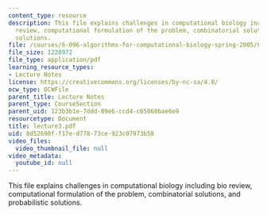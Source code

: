 ```yaml
---
content_type: resource
description: This file explains challenges in computational biology including bio
  review, computational formulation of the problem, combinatorial solutions, and probabilistic
  solutions.
file: /courses/6-096-algorithms-for-computational-biology-spring-2005/8d52690ff17ed77873ce923c07973b58_lecture3.pdf
file_size: 1228972
file_type: application/pdf
learning_resource_types:
- Lecture Notes
license: https://creativecommons.org/licenses/by-nc-sa/4.0/
ocw_type: OCWFile
parent_title: Lecture Notes
parent_type: CourseSection
parent_uid: 123b3b1e-7ddd-89e6-ccd4-c65060bae6e9
resourcetype: Document
title: lecture3.pdf
uid: 8d52690f-f17e-d778-73ce-923c07973b58
video_files:
  video_thumbnail_file: null
video_metadata:
  youtube_id: null
---
```

This file explains challenges in computational biology including bio review, computational formulation of the problem, combinatorial solutions, and probabilistic solutions.